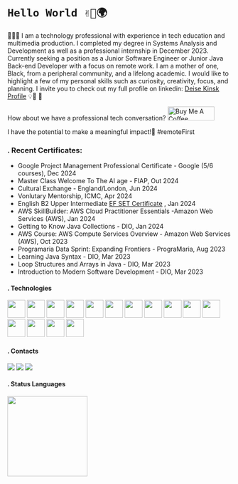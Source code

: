 
# `Hello World ✌🏿🌍`

👩🏾‍💻 I am a technology professional with experience in tech education and multimedia production. I completed my degree in Systems Analysis and Development as well as a professional internship in December 2023. Currently seeking a position as a Junior Software Engineer or Junior Java Back-end Developer with a focus on remote work. I am a mother of one, Black, from a peripheral community, and a lifelong academic. I would like to highlight a few of my personal skills such as curiosity, creativity, focus, and planning. I invite you to check out my full profile on linkedin: [Deise Kinsk Profile](https://www.linkedin.com/in/deise-kinsk-profile) 💡🧠 🚀

How about we have a professional tech conversation?  <a href="https://www.buymeacoffee.com/deisekinsk" target="_blank"><img src="https://cdn.buymeacoffee.com/buttons/default-orange.png" alt="Buy Me A Coffee" height="31" width="105"></a>

I have the potential to make a meaningful impact!🎯 #remoteFirst

### . Recent Certificates:
 - Google Project Management Professional Certificate - Google (5/6 courses), Dec 2024
 - Master Class Welcome To The AI age - FIAP, Out 2024
 - Cultural Exchange - England/London, Jun 2024
 - Vonlutary Mentorship, ICMC, Apr 2024
 - English B2 Upper Intermediate [EF SET Certificate](https://www.efset.org/cert/zbokjq) , Jan 2024 
 - AWS SkillBuilder: AWS Cloud Practitioner Essentials -Amazon Web Services (AWS), Jan 2024
 - Getting to Know Java Collections - DIO, Jan 2024
 - AWS Course: AWS Compute Services Overview - Amazon Web Services (AWS), Oct 2023
 - Programaria Data Sprint: Expanding Frontiers - PrograMaria, Aug 2023
 - Learning Java Syntax - DIO, Mar 2023
 - Loop Structures and Arrays in Java - DIO, Mar 2023
 - Introduction to Modern Software Development - DIO, Mar 2023

#### . Technologies
<img loading="lazy" src="https://cdn.jsdelivr.net/gh/devicons/devicon/icons/java/java-original-wordmark.svg" width="40" height="40"/> <img loading="lazy" src="https://cdn.jsdelivr.net/gh/devicons/devicon/icons/spring/spring-original-wordmark.svg" width="40" height="40"/> <img loading="lazy" src="https://cdn.jsdelivr.net/gh/devicons/devicon/icons/python/python-original-wordmark.svg" width="40" height="40"/> <img loading="lazy" src="https://cdn.jsdelivr.net/gh/devicons/devicon/icons/jupyter/jupyter-original-wordmark.svg" width="40" height="40"/> <img loading="lazy" src="https://cdn.jsdelivr.net/gh/devicons/devicon/icons/javascript/javascript-original.svg" width="40" height="40"/> <img loading="lazy" src="https://cdn.jsdelivr.net/gh/devicons/devicon/icons/react/react-original-wordmark.svg" width="40" height="40"/> <img loading="lazy" src="https://cdn.jsdelivr.net/gh/devicons/devicon/icons/html5/html5-plain-wordmark.svg" width="40" height="40"/>  <img loading="lazy" src="https://cdn.jsdelivr.net/gh/devicons/devicon/icons/css3/css3-plain-wordmark.svg" width="40" height="40"/> <img loading="lazy" src="https://cdn.jsdelivr.net/gh/devicons/devicon/icons/bootstrap/bootstrap-original-wordmark.svg" width="40" height="40"/> <img loading="lazy" src="https://cdn.jsdelivr.net/gh/devicons/devicon/icons/figma/figma-original.svg" width="40" height="40"/>    <img loading="lazy" src="https://cdn.jsdelivr.net/gh/devicons/devicon/icons/mysql/mysql-original-wordmark.svg" width="40" height="40"/> <img loading="lazy" src="https://cdn.jsdelivr.net/gh/devicons/devicon/icons/postgresql/postgresql-original-wordmark.svg" width="40" height="40"/> <img loading="lazy" src="https://cdn.jsdelivr.net/gh/devicons/devicon/icons/sqlite/sqlite-original-wordmark.svg" width="40" height="40"/> <img loading="lazy" src="https://cdn.jsdelivr.net/gh/devicons/devicon/icons/jira/jira-original-wordmark.svg" width="40" height="40"/> <img loading="lazy" src="https://cdn.jsdelivr.net/gh/devicons/devicon/icons/amazonwebservices/amazonwebservices-original-wordmark.svg" width="40" height="40"/> 
          
                    
#### . Contacts
<div>
<a href="https://www.linkedin.com/in/deise-kinsk-profile" target="_blank"><img loading="lazy" src="https://img.shields.io/badge/-LinkedIn-%230077B5?style=for-the-badge&logo=linkedin&logoColor=white" target="_blank"></a>  
 <a href = "mailto:kinsk@msn.com"><img loading="lazy" src="https://img.shields.io/badge/Microsoft_Outlook-0078D4?style=for-the-badge&logo=microsoft-outlook&logoColor=white" target="_blank"></a>
 <a href="https://instagram.com/design_dascoisas/" target="_blank"><img loading="lazy" src="https://img.shields.io/badge/-Instagram-%23E4405F?style=for-the-badge&logo=instagram&logoColor=white" target="_blank"></a>
</div>

#### . Status Languages
<div>
<a href="https://github.com/seu-usuário-aqui">
<img loading="lazy" height="180em" src="https://github-readme-stats.vercel.app/api/top-langs/?username=deisekinsk&layout=compact&langs_count=7&theme=dracula"/>
</div>



<!--
**deisekinsk/deisekinsk** is a ✨ _special_ ✨ repository because its `README.md` (this file) appears on your GitHub profile.

MELHORAR 
<div>
<a href="https://github.com/seu-usuário-aqui">
<img loading="lazy" height="180em" src="https://github-readme-stats.vercel.app/api/top-langs/?username=deisekinsk&layout=compact&langs_count=7&theme=dracula"/>
<img loading="lazy" height="180em" src="https://github-readme-stats.vercel.app/api?username=deisekinsk&show_icons=true&theme=dracula&include_all_commits=true&count_private=true"/>
</div>


Here are some ideas to get you started:

- 🔭 I’m currently working on ...
- 🌱 I’m currently learning ...
- 👯 I’m looking to collaborate on ...
- 🤔 I’m looking for help with ...
- 💬 Ask me about ...
- 📫 How to reach me: ...
- 😄 Pronouns: ...
- ⚡ Fun fact: ...
-->
